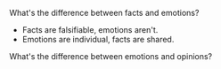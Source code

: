 What's the difference between facts and emotions?

- Facts are falsifiable, emotions aren't.
- Emotions are individual, facts are shared.

What's the difference between emotions and opinions?

